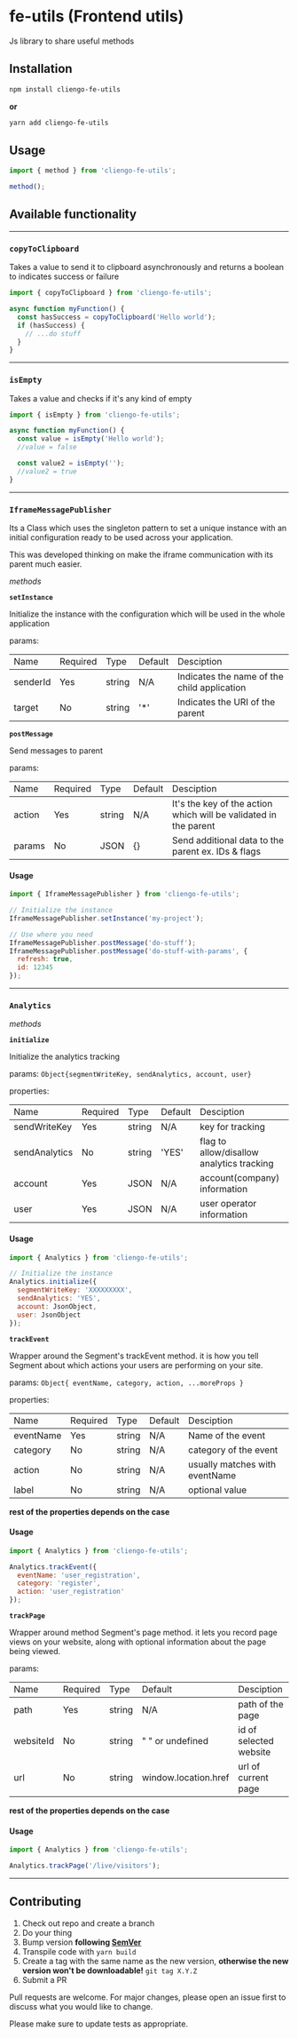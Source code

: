# fe-utils (Frontend utils)

Js library to share useful methods

## Installation

```bash
npm install cliengo-fe-utils
```

**or**
```bash
yarn add cliengo-fe-utils
```

## Usage

```javascript
import { method } from 'cliengo-fe-utils';

method();
```

## Available functionality
***
### `copyToClipboard`
Takes a value to send it to clipboard asynchronously and returns a boolean to indicates success or failure

```javascript
import { copyToClipboard } from 'cliengo-fe-utils';

async function myFunction() {
  const hasSuccess = copyToClipboard('Hello world');
  if (hasSuccess) {
    // ...do stuff
  }
}
```

***
### `isEmpty`
Takes a value and checks if it's any kind of empty

```javascript
import { isEmpty } from 'cliengo-fe-utils';

async function myFunction() {
  const value = isEmpty('Hello world');
  //value = false

  const value2 = isEmpty('');
  //value2 = true
}
```
***
### `IframeMessagePublisher`
Its a Class which uses the singleton pattern to set a unique instance with an initial configuration ready to be used across your application.

This was developed thinking on make the iframe communication with its parent much easier.

*methods*

**`setInstance`**

Initialize the instance with the configuration which will be used in the whole application

params:
<table>
<tr style="border-bottom: 1px solid">
  <td>Name</td>
  <td>Required</td>
  <td>Type</td>
  <td>Default</td>
  <td>Desciption</td>
</tr>
<tr>
  <td>senderId</td>
  <td>Yes</td>
  <td>string</td>
  <td>N/A</td>
  <td>Indicates the name of the child application</td>
</tr>
<tr>
  <td>target</td>
  <td>No</td>
  <td>string</td>
  <td>'*'</td>
  <td>Indicates the URI of the parent</td>
</tr>
</table>

**`postMessage`**

Send messages to parent

params:

<table>
<tr style="border-bottom: 1px solid">
  <td>Name</td>
  <td>Required</td>
  <td>Type</td>
  <td>Default</td>
  <td>Desciption</td>
</tr>
<tr>
  <td>action</td>
  <td>Yes</td>
  <td>string</td>
  <td>N/A</td>
  <td>It's the key of the action which will be validated in the parent</td>
</tr>
<tr>
  <td>params</td>
  <td>No</td>
  <td>JSON</td>
  <td>{}</td>
  <td>Send additional data to the parent ex. IDs & flags</td>
</tr>
</table>

#### Usage
```javascript
import { IframeMessagePublisher } from 'cliengo-fe-utils';

// Initialize the instance
IframeMessagePublisher.setInstance('my-project');

// Use where you need
IframeMessagePublisher.postMessage('do-stuff');
IframeMessagePublisher.postMessage('do-stuff-with-params', {
  refresh: true,
  id: 12345
});
```
***
### `Analytics`

*methods*

**`initialize`**

Initialize the analytics tracking

params: `Object{segmentWriteKey, sendAnalytics, account, user}`

properties:
<table>
<tr style="border-bottom: 1px solid">
  <td>Name</td>
  <td>Required</td>
  <td>Type</td>
  <td>Default</td>
  <td>Desciption</td>
</tr>
<tr>
  <td>sendWriteKey</td>
  <td>Yes</td>
  <td>string</td>
  <td>N/A</td>
  <td>key for tracking</td>
</tr>
<tr>
  <td>sendAnalytics</td>
  <td>No</td>
  <td>string</td>
  <td>'YES'</td>
  <td>flag to allow/disallow analytics tracking</td>
</tr>
<tr>
  <td>account</td>
  <td>Yes</td>
  <td>JSON</td>
  <td>N/A</td>
  <td>account(company) information</td>
</tr>
<tr>
  <td>user</td>
  <td>Yes</td>
  <td>JSON</td>
  <td>N/A</td>
  <td>user operator information</td>
</tr>
</table>


#### Usage
```javascript
import { Analytics } from 'cliengo-fe-utils';

// Initialize the instance
Analytics.initialize({
  segmentWriteKey: 'XXXXXXXXX',
  sendAnalytics: 'YES',
  account: JsonObject,
  user: JsonObject
});
```

**`trackEvent`**

Wrapper around the Segment's trackEvent method.
it is how you tell Segment about which actions your users are performing on your site.

params: `Object{
  eventName,
  category,
  action,
  ...moreProps
}`

properties:
<table>
<tr style="border-bottom: 1px solid">
  <td>Name</td>
  <td>Required</td>
  <td>Type</td>
  <td>Default</td>
  <td>Desciption</td>
</tr>
<tr>
  <td>eventName</td>
  <td>Yes</td>
  <td>string</td>
  <td>N/A</td>
  <td>Name of the event</td>
</tr>
<tr>
  <td>category</td>
  <td>No</td>
  <td>string</td>
  <td>N/A</td>
  <td>category of the event</td>
</tr>
<tr>
  <td>action</td>
  <td>No</td>
  <td>string</td>
  <td>N/A</td>
  <td>usually matches with eventName</td>
</tr>
<tr>
  <td>label</td>
  <td>No</td>
  <td>string</td>
  <td>N/A</td>
  <td>optional value</td>
</tr>
</table>

**rest of the properties depends on the case**
#### Usage
```javascript
import { Analytics } from 'cliengo-fe-utils';

Analytics.trackEvent({
  eventName: 'user_registration',
  category: 'register',
  action: 'user_registration'
});
```

**`trackPage`**

Wrapper around method Segment's page method.
it lets you record page views on your website, along with optional information about the page being viewed.

params:
<table>
<tr style="border-bottom: 1px solid">
  <td>Name</td>
  <td>Required</td>
  <td>Type</td>
  <td>Default</td>
  <td>Desciption</td>
</tr>
<tr>
  <td>path</td>
  <td>Yes</td>
  <td>string</td>
  <td>N/A</td>
  <td>path of the page</td>
</tr>
<tr>
  <td>websiteId</td>
  <td>No</td>
  <td>string</td>
  <td>" " or undefined</td>
  <td>id of selected website</td>
</tr>
<tr>
  <td>url</td>
  <td>No</td>
  <td>string</td>
  <td>window.location.href</td>
  <td>url of current page</td>
</tr>
</table>

**rest of the properties depends on the case**
#### Usage
```javascript
import { Analytics } from 'cliengo-fe-utils';

Analytics.trackPage('/live/visitors');
```

***

## Contributing

1. Check out repo and create a branch
1. Do your thing
1. Bump version **following [SemVer](https://semver.org/)**
1. Transpile code with `yarn build`
1. Create a tag with the same name as the new version, **otherwise the new version won't be downloadable!** `git tag X.Y.Z`
1. Submit a PR

Pull requests are welcome. For major changes, please open an issue first to discuss what you would like to change.

Please make sure to update tests as appropriate.